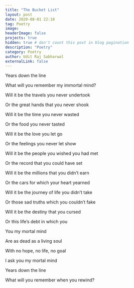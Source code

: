 ```yaml
---
title: "The Bucket List"
layout: post
date: 2020-08-01 22:10
tag: Poetry
image:
headerImage: false
projects: true
hidden: true # don't count this post in blog pagination
description: "Poetry"
category: Poetry
author: Udit Raj Sabharwal
externalLink: false
---
```


Years down the line

What will you remember my immortal mind?

Will it be the travels you never undertook

Or the great hands that you never shook

Will it be the time you never wasted

Or the food you never tasted

Will it be the love you let go

Or the feelings you never let show

Will it be the people you wished you had met

Or the record that you could have set

Will it be the millions that you didn’t earn

Or the cars for which your heart yearned

Will it be the journey of life you didn’t take

Or those sad truths which you couldn’t fake

Will it be the destiny that you cursed

Or this life’s debt in which you

You my mortal mind

Are as dead as a living soul

With no hope, no life, no goal

I ask you my mortal mind

Years down the line

What will you remember when you rewind?
